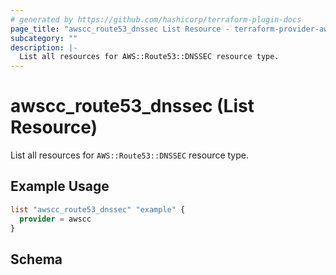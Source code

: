 ```yaml
---
# generated by https://github.com/hashicorp/terraform-plugin-docs
page_title: "awscc_route53_dnssec List Resource - terraform-provider-awscc"
subcategory: ""
description: |-
  List all resources for AWS::Route53::DNSSEC resource type.
---
```


# awscc_route53_dnssec (List Resource)

List all resources for `AWS::Route53::DNSSEC` resource type.

## Example Usage

```terraform
list "awscc_route53_dnssec" "example" {
  provider = awscc
}
```

<!-- schema generated by tfplugindocs -->
## Schema
